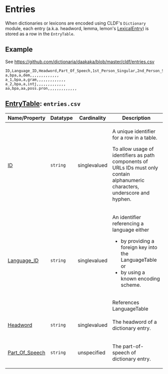 # Entries

When dictionaries or lexicons are encoded using CLDF's `Dictionary` module,
each entry (a.k.a. headword, lemma, lemon's [LexicalEntry](http://lemon-model.net/lemon#LexicalEntry)) is stored as a row in the `EntryTable`.


## Example

See https://github.com/dictionaria/daakaka/blob/master/cldf/entries.csv

```csv
ID,Language_ID,Headword,Part_Of_Speech,1st_Person_Singular,2nd_Person_Singular,3rd_Person_Dual,3rd_Person_Singular,Dialectal_Variant,Encyclopedic_Information,Entry_IDs,Etymological_Source,Etymology,Lexical_Citation_Form,Paradigm,Reduplicated_Form,Usage
a,bpa,a,dem,,,,,,,,,,,,,
a_1,bpa,a,gram,,,,,,,,,,,,,
a_2,bpa,a,intj,,,,,,,,,,,,,
aa,bpa,aa,poss.pron,,,,,,,,,,,,,
```


## [EntryTable](https://cldf.clld.org/v1.0/terms.rdf#EntryTable): `entries.csv`

Name/Property | Datatype | Cardinality | Description
 --- | --- | --- | --- 
[ID](https://cldf.clld.org/v1.0/terms.rdf#id) | `string` | singlevalued | <div> <p>A unique identifier for a row in a table.</p> <p> To allow usage of identifiers as path components of URLs IDs must only contain alphanumeric characters, underscore and hyphen. </p> </div> 
[Language_ID](https://cldf.clld.org/v1.0/terms.rdf#languageReference) | `string` | singlevalued | <div> <p> An identifier referencing a language either </p> <ul> <li>by providing a foreign key into the LanguageTable or</li> <li>by using a known encoding scheme.</li> </ul> </div> <br>References LanguageTable
[Headword](https://cldf.clld.org/v1.0/terms.rdf#headword) | `string` | singlevalued | <div> <p> The headword of a dictionary entry. </p> </div> 
[Part_Of_Speech](https://cldf.clld.org/v1.0/terms.rdf#partOfSpeech) | `string` | unspecified | <div> <p> The part-of-speech of dictionary entry. </p> </div> 
